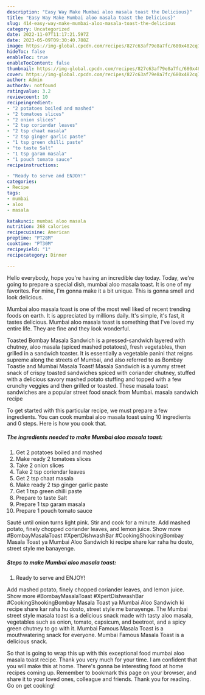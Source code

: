 ```yaml
---
description: "Easy Way Make Mumbai aloo masala toast the Delicious}"
title: "Easy Way Make Mumbai aloo masala toast the Delicious}"
slug: 414-easy-way-make-mumbai-aloo-masala-toast-the-delicious
category: Uncategorized
date: 2022-11-07T11:17:21.597Z
date: 2023-05-09T09:30:40.788Z
image: https://img-global.cpcdn.com/recipes/827c63af79e8a7fc/680x482cq70/mumbai-aloo-masala-toast-recipe-main-photo.jpg
hideToc: false
enableToc: true
enableTocContent: false
thumbnail: https://img-global.cpcdn.com/recipes/827c63af79e8a7fc/680x482cq70/mumbai-aloo-masala-toast-recipe-main-photo.jpg
cover: https://img-global.cpcdn.com/recipes/827c63af79e8a7fc/680x482cq70/mumbai-aloo-masala-toast-recipe-main-photo.jpg
author: Admin
authorAv: notfound
ratingvalue: 3.2
reviewcount: 10
recipeingredient:
- "2 potatoes boiled and mashed"
- "2 tomatoes slices"
- "2 onion slices"
- "2 tsp coriendar leaves"
- "2 tsp chaat masala"
- "2 tsp ginger garlic paste"
- "1 tsp green chilli paste"
- "to taste Salt"
- "1 tsp garam masala"
- "1 pouch tomato sauce"
recipeinstructions:

- "Ready to serve and ENJOY!"
categories:
- Recipe
tags:
- mumbai
- aloo
- masala

katakunci: mumbai aloo masala 
nutrition: 268 calories
recipecuisine: American
preptime: "PT28M"
cooktime: "PT30M"
recipeyield: "1"
recipecategory: Dinner

---
```



Hello everybody, hope you're having an incredible day today. Today, we're going to prepare a special dish, mumbai aloo masala toast. It is one of my favorites. For mine, I'm gonna make it a bit unique. This is gonna smell and look delicious.

Mumbai aloo masala toast is one of the most well liked of recent trending foods on earth. It is appreciated by millions daily. It's simple, it's fast, it tastes delicious. Mumbai aloo masala toast is something that I've loved my entire life. They are fine and they look wonderful.

Toasted Bombay Masala Sandwich is a pressed-sandwich layered with chutney, aloo masala (spiced mashed potatoes), fresh vegetables, then grilled in a sandwich toaster. It is essentially a vegetable panini that reigns supreme along the streets of Mumbai, and also referred to as Bombay Toastie and Mumbai Masala Toast! Masala Sandwich is a yummy street snack of crispy toasted sandwiches spiced with coriander chutney, stuffed with a delicious savory mashed potato stuffing and topped with a few crunchy veggies and then grilled or toasted. These masala toast sandwiches are a popular street food snack from Mumbai. masala sandwich recipe


To get started with this particular recipe, we must prepare a few ingredients. You can cook mumbai aloo masala toast using 10 ingredients and 0 steps. Here is how you cook that.

<!--inarticleads1-->

##### The ingredients needed to make Mumbai aloo masala toast:

1. Get 2 potatoes boiled and mashed
1. Make ready 2 tomatoes slices
1. Take 2 onion slices
1. Take 2 tsp coriendar leaves
1. Get 2 tsp chaat masala
1. Make ready 2 tsp ginger garlic paste
1. Get 1 tsp green chilli paste
1. Prepare to taste Salt
1. Prepare 1 tsp garam masala
1. Prepare 1 pouch tomato sauce


Sauté until onion turns light pink. Stir and cook for a minute. Add mashed potato, finely chopped coriander leaves, and lemon juice. Show more #BombayMasalaToast #XpertDishwashBar #CookingShookingBombay Masala Toast ya Mumbai Aloo Sandwich ki recipe share kar raha hu dosto, street style me banayenge. 

<!--inarticleads2-->

##### Steps to make Mumbai aloo masala toast:


1. Ready to serve and ENJOY!

Add mashed potato, finely chopped coriander leaves, and lemon juice. Show more #BombayMasalaToast #XpertDishwashBar #CookingShookingBombay Masala Toast ya Mumbai Aloo Sandwich ki recipe share kar raha hu dosto, street style me banayenge. The Mumbai street style masala toast is a delicious snack made with tasty aloo masala, vegetables such as onion, tomato, capsicum, and beetroot, and a spicy green chutney to go with it. Mumbai Famous Masala Toast is a mouthwatering snack for everyone. Mumbai Famous Masala Toast is a delicious snack. 

So that is going to wrap this up with this exceptional food mumbai aloo masala toast recipe. Thank you very much for your time. I am confident that you will make this at home. There's gonna be interesting food at home recipes coming up. Remember to bookmark this page on your browser, and share it to your loved ones, colleague and friends. Thank you for reading. Go on get cooking!
